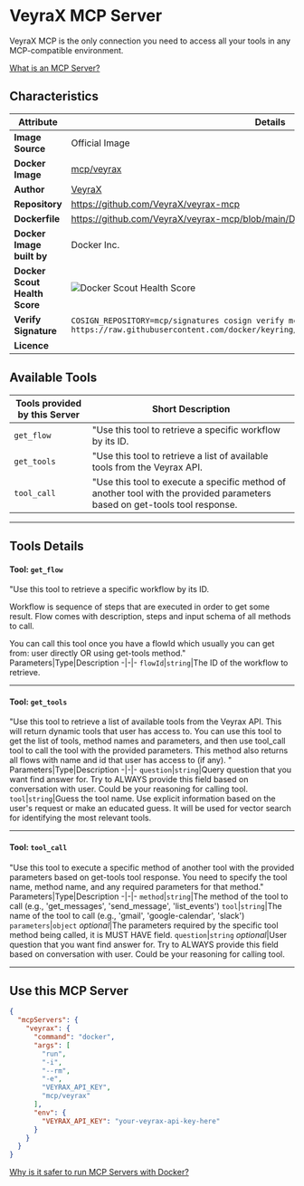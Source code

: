 # VeyraX MCP Server

VeyraX MCP is the only connection you need to access all your tools in any MCP-compatible environment.

[What is an MCP Server?](https://www.anthropic.com/news/model-context-protocol)

## Characteristics
Attribute|Details|
|-|-|
**Image Source**|Official Image
**Docker Image**|[mcp/veyrax](https://hub.docker.com/repository/docker/mcp/veyrax)
**Author**|[VeyraX](https://github.com/VeyraX)
**Repository**|https://github.com/VeyraX/veyrax-mcp
**Dockerfile**|https://github.com/VeyraX/veyrax-mcp/blob/main/Dockerfile
**Docker Image built by**|Docker Inc.
**Docker Scout Health Score**| ![Docker Scout Health Score](https://api.scout.docker.com/v1/policy/insights/org-image-score/badge/mcp/veyrax)
**Verify Signature**|`COSIGN_REPOSITORY=mcp/signatures cosign verify mcp/veyrax --key https://raw.githubusercontent.com/docker/keyring/refs/heads/main/public/mcp/latest.pub`
**Licence**|

## Available Tools
Tools provided by this Server|Short Description
-|-
`get_flow`|"Use this tool to retrieve a specific workflow by its ID.|
`get_tools`|"Use this tool to retrieve a list of available tools from the Veyrax API.|
`tool_call`|"Use this tool to execute a specific method of another tool with the provided parameters based on get-tools tool response.|

---
## Tools Details

#### Tool: **`get_flow`**
"Use this tool to retrieve a specific workflow by its ID.

Workflow is sequence of steps that are executed in order to get some result. Flow comes with description, steps and input schema of all methods to call.

You can call this tool once you have a flowId which usually you can get from: user directly OR using get-tools method."
Parameters|Type|Description
-|-|-
`flowId`|`string`|The ID of the workflow to retrieve.

---
#### Tool: **`get_tools`**
"Use this tool to retrieve a list of available tools from the Veyrax API.
This will return dynamic tools that user has access to.
You can use this tool to get the list of tools, method names and parameters, and then use tool_call tool to call the tool with the provided parameters.
This method also returns all flows with name and id that user has access to (if any).
"
Parameters|Type|Description
-|-|-
`question`|`string`|Query question that you want find answer for. Try to ALWAYS provide this field based on conversation with user. Could be your reasoning for calling tool.
`tool`|`string`|Guess the tool name. Use explicit information based on the user's request or make an educated guess. It will be used for vector search for identifying the most relevant tools.

---
#### Tool: **`tool_call`**
"Use this tool to execute a specific method of another tool with the provided parameters based on get-tools tool response.
You need to specify the tool name, method name, and any required parameters for that method."
Parameters|Type|Description
-|-|-
`method`|`string`|The method of the tool to call (e.g., 'get_messages', 'send_message', 'list_events')
`tool`|`string`|The name of the tool to call (e.g., 'gmail', 'google-calendar', 'slack')
`parameters`|`object` *optional*|The parameters required by the specific tool method being called, it is MUST HAVE field.
`question`|`string` *optional*|User question that you want find answer for. Try to ALWAYS provide this field based on conversation with user. Could be your reasoning for calling tool.

---
## Use this MCP Server

```json
{
  "mcpServers": {
    "veyrax": {
      "command": "docker",
      "args": [
        "run",
        "-i",
        "--rm",
        "-e",
        "VEYRAX_API_KEY",
        "mcp/veyrax"
      ],
      "env": {
        "VEYRAX_API_KEY": "your-veyrax-api-key-here"
      }
    }
  }
}
```

[Why is it safer to run MCP Servers with Docker?](https://www.docker.com/blog/the-model-context-protocol-simplifying-building-ai-apps-with-anthropic-claude-desktop-and-docker/)
